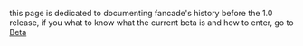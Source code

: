 this page is dedicated to documenting fancade's history before the 1.0 release, if you what to know what the current beta is and how to enter, go to [Beta](https://www.fancade.com/wiki/Beta.md)